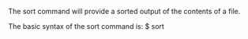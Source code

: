 The sort command will provide a sorted output of the contents of a file. 

The basic syntax of the sort command is: $ sort <filename>